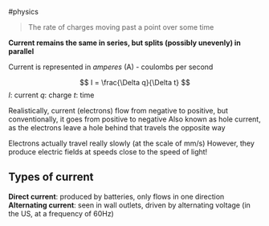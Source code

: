 #physics 

> The rate of charges moving past a point over some time

**Current remains the same in series, but splits (possibly unevenly) in parallel**

Current is represented in *amperes* (A) - coulombs per second

$$ I = \frac{\Delta q}{\Delta t} $$
$I$: current
$q$: charge
$t$: time

Realistically, current (electrons) flow from negative to positive, but conventionally, it goes from positive to negative
Also known as hole current, as the electrons leave a hole behind that travels the opposite way

Electrons actually travel really slowly (at the scale of mm/s)
However, they produce electric fields at speeds close to the speed of light!

## Types of current
**Direct current**: produced by batteries, only flows in one direction
**Alternating current**: seen in wall outlets, driven by alternating voltage (in the US, at a frequency of 60Hz)